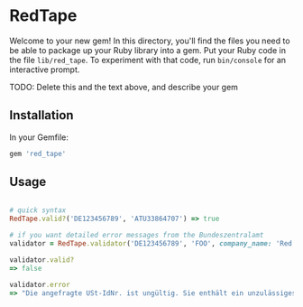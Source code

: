 # RedTape

Welcome to your new gem! In this directory, you'll find the files you need to be able to package up your Ruby library into a gem. Put your Ruby code in the file `lib/red_tape`. To experiment with that code, run `bin/console` for an interactive prompt.

TODO: Delete this and the text above, and describe your gem

## Installation

In your Gemfile:

```ruby
gem 'red_tape'
```

## Usage

```ruby

# quick syntax
RedTape.valid?('DE123456789', 'ATU33864707') => true

# if you want detailed error messages from the Bundeszentralamt
validator = RedTape.validator('DE123456789', 'FOO', company_name: 'Red Bull GmbH', city: 'Fuschl am See')

validator.valid?
=> false

validator.error
=> "Die angefragte USt-IdNr. ist ungültig. Sie enthält ein unzulässiges Länderkennzeichen."
```

